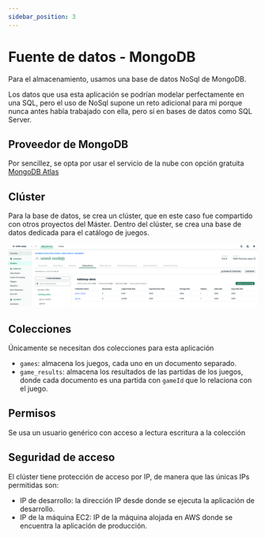 ```yaml
---
sidebar_position: 3
---
```


# Fuente de datos - MongoDB

Para el almacenamiento, usamos una base de datos NoSql de MongoDB.

Los datos que usa esta aplicación se podrían modelar perfectamente en una SQL, pero el uso de NoSql supone un reto adicional para mi porque nunca antes había trabajado con ella, pero sí en bases de datos como SQL Server.

## Proveedor de MongoDB

Por sencillez, se opta por usar el servicio de la nube con opción gratuita [MongoDB Atlas](https://cloud.mongodb.com/)

## Clúster

Para la base de datos, se crea un clúster, que en este caso fue compartido con otros proyectos del Máster. Dentro del clúster, se crea una base de datos dedicada para el catálogo de juegos.


![Colecciones en MongoDB](../static/img/mongodb/mongodb-collections.png)

## Colecciones

Únicamente se necesitan dos colecciones para esta aplicación

* `games`: almacena los juegos, cada uno en un documento separado.
* `game_results`: almacena los resultados de las partidas de los juegos, donde cada documento es una partida con `gameId` que lo relaciona con el juego.

## Permisos

Se usa un usuario genérico con acceso a lectura escritura a la colección

## Seguridad de acceso

El clúster tiene protección de acceso por IP, de manera que las únicas IPs permitidas son:

* IP de desarrollo: la dirección IP desde donde se ejecuta la aplicación de desarrollo.
* IP de la máquina EC2: IP de la máquina alojada en AWS donde se encuentra la aplicación de producción.